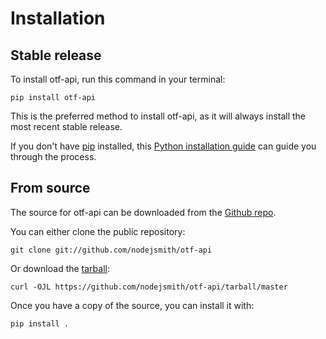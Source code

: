 # Installation

## Stable release

To install otf-api, run this command in your
terminal:

``` console
pip install otf-api
```

This is the preferred method to install otf-api, as it will always install the most recent stable release.

If you don't have [pip][] installed, this [Python installation guide][]
can guide you through the process.

## From source

The source for otf-api can be downloaded from
the [Github repo][].

You can either clone the public repository:

``` console
git clone git://github.com/nodejsmith/otf-api
```

Or download the [tarball][]:

``` console
curl -OJL https://github.com/nodejsmith/otf-api/tarball/master
```

Once you have a copy of the source, you can install it with:

``` console
pip install .
```

  [pip]: https://pip.pypa.io
  [Python installation guide]: http://docs.python-guide.org/en/latest/starting/installation/
  [Github repo]: https://github.com/%7B%7B%20cookiecutter.github_username%20%7D%7D/%7B%7B%20cookiecutter.project_slug%20%7D%7D
  [tarball]: https://github.com/%7B%7B%20cookiecutter.github_username%20%7D%7D/%7B%7B%20cookiecutter.project_slug%20%7D%7D/tarball/master

